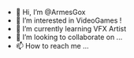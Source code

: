 - 👋 Hi, I’m @ArmesGox
- 👀 I’m interested in VideoGames !
- 🌱 I’m currently learning VFX Artist
- 💞️ I’m looking to collaborate on ...
- 📫 How to reach me ...

<!---
ArmesGox/ArmesGox is a ✨ special ✨ repository because its `README.md` (this file) appears on your GitHub profile.
You can click the Preview link to take a look at your changes.
--->
